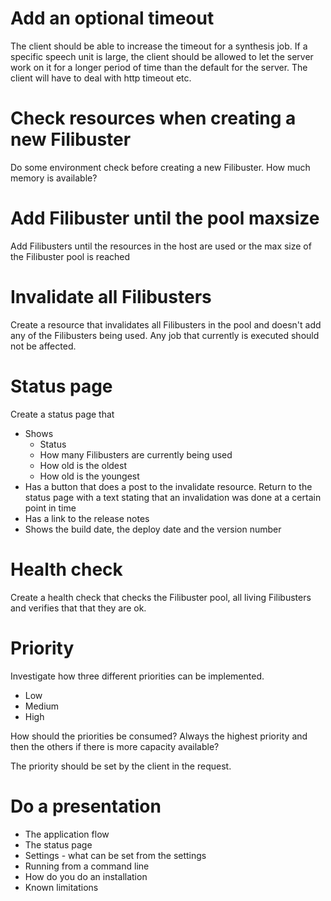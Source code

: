 # Add an optional timeout
The client should be able to increase the timeout for a synthesis job.
If a specific speech unit is large, the client should be allowed to let 
the server work on it for a longer period of time than the default for 
the server.
The client will have to deal with http timeout etc.

# Check resources when creating a new Filibuster
Do some environment check before creating a new Filibuster.
How much memory is available?

# Add Filibuster until the pool maxsize
Add Filibusters until the resources in the host are used 
or the max size of the Filibuster pool is reached

# Invalidate all Filibusters
Create a resource that invalidates all Filibusters in the pool and doesn't 
add any of the Filibusters being used. Any job that currently is executed 
should not be affected.

# Status page
Create a status page that 

* Shows
  * Status
  * How many Filibusters are currently being used
  * How old is the oldest
  * How old is the youngest
* Has a button that does a post to the invalidate resource.
  Return to the status page with a text stating that an invalidation 
  was done at a certain point in time
* Has a link to the release notes
* Shows the build date, the deploy date and the version number

# Health check
Create a health check that checks the Filibuster pool, all living 
Filibusters and verifies that that they are ok.

# Priority
Investigate how three different priorities can be implemented.

* Low
* Medium
* High

How should the priorities be consumed? Always the highest priority and then 
the others if there is more capacity available?

The priority should be set by the client in the request.


# Do a presentation
* The application flow
* The status page
* Settings - what can be set from the settings
* Running from a command line
* How do you do an installation
* Known limitations
